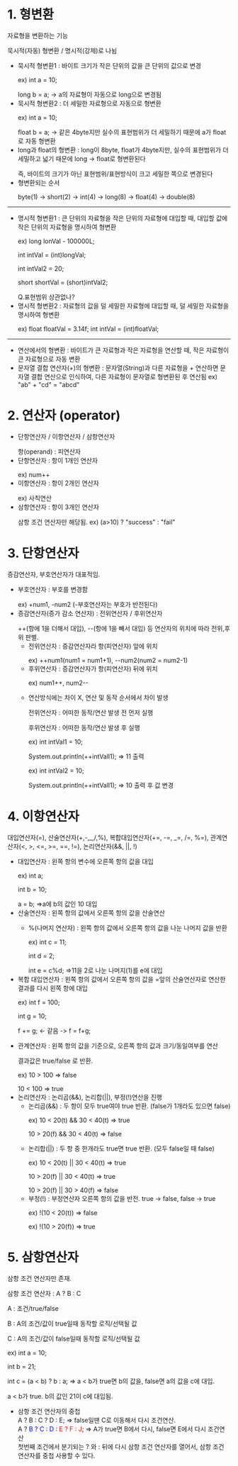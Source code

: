 # 1. 형변환

자료형을 변환하는 기능</p>
묵시적(자동) 형변환 / 명시적(강제)로 나뉨</p>

- 묵시적 형변환1 : 바이트 크기가 작은 단위의 값을 큰 단위의 값으로 변경</p>
  ex) int a = 10;</p>
  long b = a; → a의 자료형이 자동으로 long으로 변경됨
- 묵시적 형변환2 : 더 세밀한 자료형으로 자동으로 형변환</p>
  ex) int a = 10;</p>
  float b = a; → 같은 4byte지만 실수의 표현범위가 더 세밀하기 때문에 a가 float로 자동 형변환
- long과 float의 형변환 : long이 8byte, float가 4byte지만, 실수의 표현범위가 더 세밀하고 넓기 때문에 long → float로 형변환된다</p>
  즉, 바이트의 크기가 아닌 표현범위/표현방식이 크고 세밀한 쪽으로 변경된다
- 형변환되는 순서</p>
  byte(1) → short(2) → int(4) → long(8) → float(4) → double(8)

---

- 명시적 형변환1 : 큰 단위의 자료형을 작은 단위의 자료형에 대입할 때, 대입할 값에 작은 단위의 자료형을 명시하여 형변환</p>
  ex) long lonVal - 100000L;</p>
  int intVal = (int)longVal;</p>
  int intVal2 = 20;</p>
  short shortVal = (short)intVal2;</p>
  Q.표현범위 상관없나?
- 명시적 형변환2 : 자료형의 값을 덜 세밀한 자료형에 대입할 때, 덜 세밀한 자료형을 명시하여 형변환</p>
  ex) float floatVal = 3.14f;
  int intVal = (int)floatVal;

---

- 연산에서의 형변환 : 바이트가 큰 자료형과 작은 자료형을 연산할 때, 작은 자료형이 큰 자료형으로 자동 변환
- 문자열 결합 연산자(+)의 형변환 : 문자열(String)과 다른 자료형을 + 연산하면 문자열 결합 연산으로 인식하여, 다른 자료형이 문자열로 형변환된 후 연산됨
  ex) "ab" + "cd" = "abcd"

# 2. 연산자 (operator)

- 단항연산자 / 이항연산자 / 삼항연산자</p>
  항(operand) : 피연산자
- 단항연산자 : 항이 1개인 연산자</p>
  ex) num++
- 이항연산자 : 항이 2개인 연산자</p>
  ex) 사칙연산
- 삼항연산자 : 항이 3개인 연산자</p>
  삼항 조건 연산자만 해당됨. ex) (a>10) ? "success" : "fail"

# 3. 단항연산자

증감연산자, 부호연산자가 대표적임.

- 부호연산자 : 부호를 변경함</p>
  ex) +num1, -num2 (-부호연산자는 부호가 반전된다)
- 증감연산자(증가 감소 연산자) : 전위연산자 / 후위연산자</p>
  ++(항에 1을 더해서 대입), --(항에 1을 빼서 대입) 등 연산자의 위치에 따라 전위,후위 판별.
  - 전위연산자 : 증감연산자라 항(피연산자) 앞에 위치</p>
    ex) ++num1(num1 = num1+1), --num2(num2 = num2-1)
  - 후위연산자 : 증감연산자가 항(피연산자) 뒤에 위치</p>
    ex) num1++, num2--</p>
  - 연산방식에는 차이 X, 연산 및 동작 순서에서 차이 발생</p>
    전위연산자 : 어떠한 동작/연산 발생 전 먼저 실행</p>
    후위연산자 : 어떠한 동작/연산 발생 후 실행</p>
    ex) int intVal1 = 10;</p>
    System.out.println(++intVall1); => 11 출력</p>
    ex) int intVal2 = 10;</p>
    System.out.println(++intVall1); => 10 출력 후 값 변경

# 4. 이항연산자

대입연산자(=), 산술연산자(+,-,_,/,%), 복합대입연산자(+=, -=, _=, /=, %=), 관계연산자(<, >, <=, >=, ==, !=), 논리연산자(&&, ||, !)

- 대입연산자 : 왼쪽 항의 변수에 오른쪽 항의 값을 대입</p>
  ex) int a;</p>
  int b = 10;</p>
  a = b; =>a에 b의 값인 10 대입
- 산술연산자 : 왼쪽 항의 값에서 오른쪽 항의 값을 산술연산</p>
  - %(나머지 연산자) : 왼쪽 항의 값에서 오른쪽 항의 값을 나눈 나머지 값을 반환</p>
    ex) int c = 11;</p>
    int d = 2;</p>
    int e = c%d; =>11을 2로 나눈 나머지(1)를 e에 대입
- 복합 대입연산자 : 왼쪽 항의 값에서 오른쪽 항의 값을 =앞의 산술연산자로 연산한 결과를 다시 왼쪽 항에 대입</p>
  ex) int f = 100;</p>
  int g = 10;</p>
  f += g; <- 같음 -> f = f+g;</p>
- 관계연산자 : 왼쪽 항의 값을 기준으로, 오른쪽 항의 값과 크기/동일여부를 연산</p>
  결과값은 true/false 로 반환.</p>
  ex) 10 > 100 => false</p>
  10 < 100 => true
- 논리연산자 : 논리곱(&&), 논리합(||), 부정(!)연산을 진행
  - 논리곱(&&) : 두 항이 모두 true여야 true 반환. (false가 1개라도 있으면 false)</p>
    ex) 10 < 20(t) && 30 < 40(t) => true</p>
    10 > 20(f) && 30 < 40(t) => false</p>
  - 논리합(||) : 두 항 중 한개라도 true면 true 반환. (모두 false일 때 false)</p>
    ex) 10 < 20(t) || 30 < 40(t) => true</p>
    10 > 20(f) || 30 < 40(t) => true</p>
    10 > 20(f) || 30 > 40(f) => false
  - 부정(!) : 부정연산자 오른쪽 항의 값을 반전. true -> false, false -> true</p>
    ex) !(10 < 20(t)) => false</p>
    ex) !(10 > 20(f)) => true</p>

# 5. 삼항연산자

삼항 조건 연산자만 존재.</p>
삼항 조건 연산자 : A ? B : C</p>
A : 조건/true/false</p>
B : A의 조건/값이 true일때 동작할 로직/선택될 값</p>
C : A의 조건/값이 false일때 동작할 로직/선택될 값</p>
ex) int a = 10;</p>
int b = 21;</p>
int c = (a < b) ? b : a; => a < b가 true면 b의 값을, false면 a의 값을 c에 대입.</p>
a < b가 true. b의 값인 21이 c에 대입됨.

- 삼항 조건 연산자의 중첩  
   A ? B : C ? D : E; => false일땐 C로 이동해서 다시 조건연산.  
   A ? <span style="color: blue;"> B ? C : D</span> : <span style="color: red;">E ? F : J</span>; => A가 true면 B에서 다시, false면 E에서 다시 조건연산  
   첫번째 조건에서 분기되는 ? 와 : 뒤에 다시 삼항 조건 연산자를 열어서, 삼항 조건 연산자를 중첩 사용할 수 있다.

